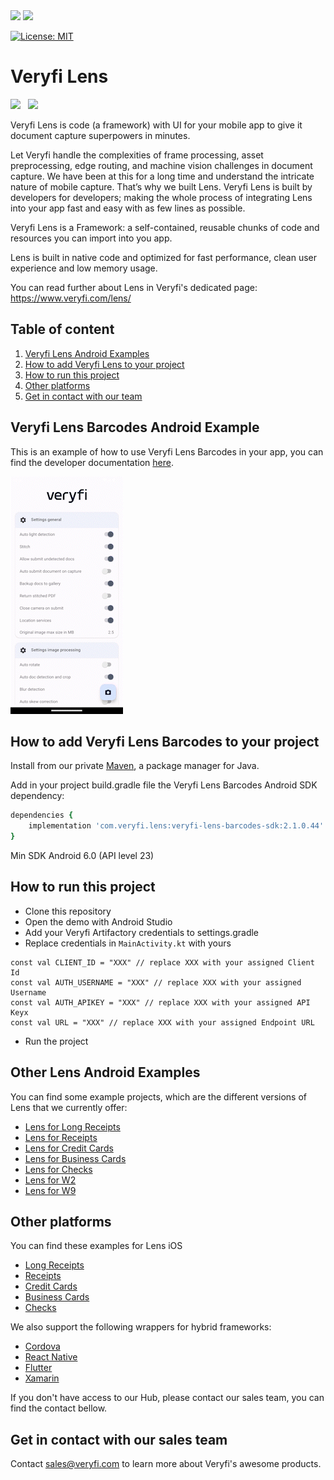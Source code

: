 <img src="https://user-images.githubusercontent.com/30125790/212157461-58bdc714-2f89-44c2-8e4d-d42bee74854e.png#gh-dark-mode-only" width="200">
<img src="https://user-images.githubusercontent.com/30125790/212157486-bfd08c5d-9337-4b78-be6f-230dc63838ba.png#gh-light-mode-only" width="200">

[![License: MIT](https://img.shields.io/badge/License-MIT-green.svg)](https://opensource.org/licenses/MIT)

# Veryfi Lens

<a href="https://apps.apple.com/co/app/veryfi-lens/id1498300628?l=en"><img src="https://upload.wikimedia.org/wikipedia/commons/thumb/3/3c/Download_on_the_App_Store_Badge.svg/2560px-Download_on_the_App_Store_Badge.svg.png" width="180"></a>&nbsp;&nbsp;
<a href="https://play.google.com/store/apps/details?id=com.veryfi.lensdemo"><img src="https://en.logodownload.org/wp-content/uploads/2019/06/get-it-on-google-play-badge-1.png" width="180"></a>

Veryfi Lens is code (a framework) with UI for your mobile app to give it document capture superpowers in minutes.

Let Veryfi handle the complexities of frame processing, asset preprocessing, edge routing, and machine vision challenges in document capture. We have been at this for a long time and understand the intricate nature of mobile capture. That’s why we built Lens. Veryfi Lens is built by developers for developers; making the whole process of integrating Lens into your app fast and easy with as few lines as possible.

Veryfi Lens is a Framework: a self-contained, reusable chunks of code and resources you can import into you app.

Lens is built in native code and optimized for fast performance, clean user experience and low memory usage.

You can read further about Lens in Veryfi's dedicated page: https://www.veryfi.com/lens/

## Table of content
1. [Veryfi Lens Android Examples](#examples)
2. [How to add Veryfi Lens to your project](#maven)
3. [How to run this project](#configuration)
4. [Other platforms](#other_platforms)
5. [Get in contact with our team](#contact)

## Veryfi Lens Barcodes Android Example <a name="example"></a>
This is an example of how to use Veryfi Lens Barcodes in your app, you can find the developer documentation [here](https://app.veryfi.com/lens/docs/android/).

![LensBarcodesExample](barcodes-demo.gif)

## How to add Veryfi Lens Barcodes to your project <a name="maven"></a>

Install from our private [Maven](https://nexus.veryfi.com/repository/maven-releases/), a
package manager for Java.

Add in your project build.gradle file the Veryfi Lens Barcodes Android SDK dependency:
```ruby
dependencies {
    implementation 'com.veryfi.lens:veryfi-lens-barcodes-sdk:2.1.0.44'
}
```
Min SDK Android 6.0 (API level 23)

## How to run this project <a name="configuration"></a>
- Clone this repository
- Open the demo with Android Studio
- Add your Veryfi Artifactory credentials to settings.gradle
- Replace credentials in `MainActivity.kt` with yours
```
const val CLIENT_ID = "XXX" // replace XXX with your assigned Client Id
const val AUTH_USERNAME = "XXX" // replace XXX with your assigned Username
const val AUTH_APIKEY = "XXX" // replace XXX with your assigned API Keyx
const val URL = "XXX" // replace XXX with your assigned Endpoint URL
```
- Run the project

## Other Lens Android Examples <a name="examples"></a>
You can find some example projects, which are the different versions of Lens that we currently offer:
- [Lens for Long Receipts](https://github.com/veryfi/veryfi-lens-long-receipts-android-demo)
- [Lens for Receipts](https://github.com/veryfi/veryfi-lens-receipts-android-demo)
- [Lens for Credit Cards](https://github.com/veryfi/veryfi-lens-credit-cards-android-demo)
- [Lens for Business Cards](https://github.com/veryfi/veryfi-lens-business-cards-android-demo)
- [Lens for Checks](https://github.com/veryfi/veryfi-lens-checks-android-demo)
- [Lens for W2](https://github.com/veryfi/veryfi-lens-w2-android-demo)
- [Lens for W9](https://github.com/veryfi/veryfi-lens-w9-android-demo)

## Other platforms <a name="other_platforms"></a>
You can find these examples for Lens iOS 
- [Long Receipts](https://github.com/veryfi/veryfi-lens-long-receipts-ios-demo)
- [Receipts](https://github.com/veryfi/veryfi-lens-receipts-ios-demo)
- [Credit Cards](https://github.com/veryfi/veryfi-lens-credit-cards-ios-demo)
- [Business Cards](https://github.com/veryfi/veryfi-lens-business-cards-ios-demo)
- [Checks](https://github.com/veryfi/veryfi-lens-checks-ios-demo)

We also support the following wrappers for hybrid frameworks:
- [Cordova](https://hub.veryfi.com/lens/docs/cordova/)
- [React Native](https://hub.veryfi.com/lens/docs/react-native/)
- [Flutter](https://hub.veryfi.com/lens/docs/flutter/)
- [Xamarin](https://hub.veryfi.com/lens/docs/xamarin/)

If you don't have access to our Hub, please contact our sales team, you can find the contact bellow.

## Get in contact with our sales team <a name="contact"></a>
Contact sales@veryfi.com to learn more about Veryfi's awesome products.
